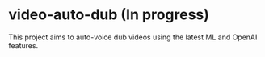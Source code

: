 ﻿# video-auto-dub (In progress)
This project aims to auto-voice dub videos using the latest ML and OpenAI features.

